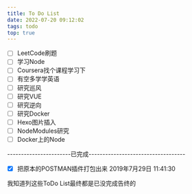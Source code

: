 ```yaml
---
title: To Do List
date: 2022-07-20 09:12:02
tags: todo
top: true
---
```


- [ ] LeetCode刷题
- [ ] 学习Node
- [ ] Coursera找个课程学习下
- [ ] 有空多学学英语
- [ ] 研究巡风
- [ ] 研究VUE
- [ ] 研究逆向
- [ ] 研究Docker
- [ ] Hexo图片插入
- [ ] NodeModules研究
- [ ] Docker上的Node

-----------------------已完成-----------------------------------
- [x] 把原本的POSTMAN插件打包出来  2019年7月29日 11:41:30


我知道列这些ToDo List最终都是已没完成告终的
